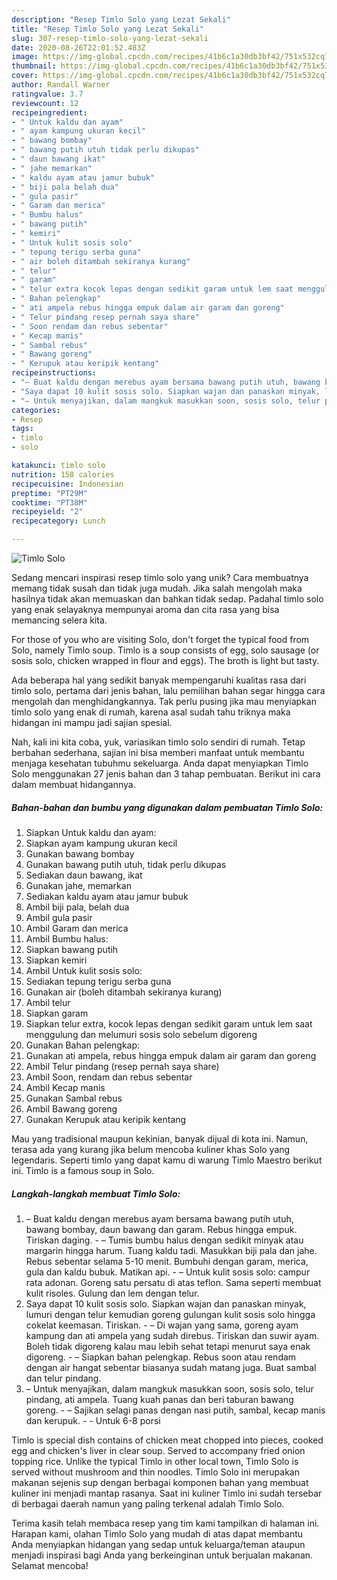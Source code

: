 ```yaml
---
description: "Resep Timlo Solo yang Lezat Sekali"
title: "Resep Timlo Solo yang Lezat Sekali"
slug: 307-resep-timlo-solo-yang-lezat-sekali
date: 2020-08-26T22:01:52.483Z
image: https://img-global.cpcdn.com/recipes/41b6c1a30db3bf42/751x532cq70/timlo-solo-foto-resep-utama.jpg
thumbnail: https://img-global.cpcdn.com/recipes/41b6c1a30db3bf42/751x532cq70/timlo-solo-foto-resep-utama.jpg
cover: https://img-global.cpcdn.com/recipes/41b6c1a30db3bf42/751x532cq70/timlo-solo-foto-resep-utama.jpg
author: Randall Warner
ratingvalue: 3.7
reviewcount: 12
recipeingredient:
- " Untuk kaldu dan ayam"
- " ayam kampung ukuran kecil"
- " bawang bombay"
- " bawang putih utuh tidak perlu dikupas"
- " daun bawang ikat"
- " jahe memarkan"
- " kaldu ayam atau jamur bubuk"
- " biji pala belah dua"
- " gula pasir"
- " Garam dan merica"
- " Bumbu halus"
- " bawang putih"
- " kemiri"
- " Untuk kulit sosis solo"
- " tepung terigu serba guna"
- " air boleh ditambah sekiranya kurang"
- " telur"
- " garam"
- " telur extra kocok lepas dengan sedikit garam untuk lem saat menggulung dan melumuri sosis solo sebelum digoreng"
- " Bahan pelengkap"
- " ati ampela rebus hingga empuk dalam air garam dan goreng"
- " Telur pindang resep pernah saya share"
- " Soon rendam dan rebus sebentar"
- " Kecap manis"
- " Sambal rebus"
- " Bawang goreng"
- " Kerupuk atau keripik kentang"
recipeinstructions:
- "– Buat kaldu dengan merebus ayam bersama bawang putih utuh, bawang bombay, daun bawang dan garam. Rebus hingga empuk. Tiriskan daging. – Tumis bumbu halus dengan sedikit minyak atau margarin hingga harum. Tuang kaldu tadi. Masukkan biji pala dan jahe. Rebus sebentar selama 5-10 menit. Bumbuhi dengan garam, merica, gula dan kaldu bubuk. Matikan api. – Untuk kulit sosis solo: campur rata adonan. Goreng satu persatu di atas teflon. Sama seperti membuat kulit risoles. Gulung dan lem dengan telur."
- "Saya dapat 10 kulit sosis solo. Siapkan wajan dan panaskan minyak, lumuri dengan telur kemudian goreng gulungan kulit sosis solo hingga cokelat keemasan. Tiriskan. – Di wajan yang sama, goreng ayam kampung dan ati ampela yang sudah direbus. Tiriskan dan suwir ayam. Boleh tidak digoreng kalau mau lebih sehat tetapi menurut saya enak digoreng. – Siapkan bahan pelengkap. Rebus soon atau rendam dengan air hangat sebentar biasanya sudah matang juga. Buat sambal dan telur pindang."
- "– Untuk menyajikan, dalam mangkuk masukkan soon, sosis solo, telur pindang, ati ampela. Tuang kuah panas dan beri taburan bawang goreng. – Sajikan selagi panas dengan nasi putih, sambal, kecap manis dan kerupuk.  Untuk 6-8 porsi"
categories:
- Resep
tags:
- timlo
- solo

katakunci: timlo solo 
nutrition: 158 calories
recipecuisine: Indonesian
preptime: "PT29M"
cooktime: "PT38M"
recipeyield: "2"
recipecategory: Lunch

---
```



![Timlo Solo](https://img-global.cpcdn.com/recipes/41b6c1a30db3bf42/751x532cq70/timlo-solo-foto-resep-utama.jpg)

Sedang mencari inspirasi resep timlo solo yang unik? Cara membuatnya memang tidak susah dan tidak juga mudah. Jika salah mengolah maka hasilnya tidak akan memuaskan dan bahkan tidak sedap. Padahal timlo solo yang enak selayaknya mempunyai aroma dan cita rasa yang bisa memancing selera kita.

For those of you who are visiting Solo, don&#39;t forget the typical food from Solo, namely Timlo soup. Timlo is a soup consists of egg, solo sausage (or sosis solo, chicken wrapped in flour and eggs). The broth is light but tasty.

Ada beberapa hal yang sedikit banyak mempengaruhi kualitas rasa dari timlo solo, pertama dari jenis bahan, lalu pemilihan bahan segar hingga cara mengolah dan menghidangkannya. Tak perlu pusing jika mau menyiapkan timlo solo yang enak di rumah, karena asal sudah tahu triknya maka hidangan ini mampu jadi sajian spesial.


Nah, kali ini kita coba, yuk, variasikan timlo solo sendiri di rumah. Tetap berbahan sederhana, sajian ini bisa memberi manfaat untuk membantu menjaga kesehatan tubuhmu sekeluarga. Anda dapat menyiapkan Timlo Solo menggunakan 27 jenis bahan dan 3 tahap pembuatan. Berikut ini cara dalam membuat hidangannya.

<!--inarticleads1-->

##### Bahan-bahan dan bumbu yang digunakan dalam pembuatan Timlo Solo:

1. Siapkan  Untuk kaldu dan ayam:
1. Siapkan  ayam kampung ukuran kecil
1. Gunakan  bawang bombay
1. Gunakan  bawang putih utuh, tidak perlu dikupas
1. Sediakan  daun bawang, ikat
1. Gunakan  jahe, memarkan
1. Sediakan  kaldu ayam atau jamur bubuk
1. Ambil  biji pala, belah dua
1. Ambil  gula pasir
1. Ambil  Garam dan merica
1. Ambil  Bumbu halus:
1. Siapkan  bawang putih
1. Siapkan  kemiri
1. Ambil  Untuk kulit sosis solo:
1. Sediakan  tepung terigu serba guna
1. Gunakan  air (boleh ditambah sekiranya kurang)
1. Ambil  telur
1. Siapkan  garam
1. Siapkan  telur extra, kocok lepas dengan sedikit garam untuk lem saat menggulung dan melumuri sosis solo sebelum digoreng
1. Gunakan  Bahan pelengkap:
1. Gunakan  ati ampela, rebus hingga empuk dalam air garam dan goreng
1. Ambil  Telur pindang (resep pernah saya share)
1. Ambil  Soon, rendam dan rebus sebentar
1. Ambil  Kecap manis
1. Gunakan  Sambal rebus
1. Ambil  Bawang goreng
1. Gunakan  Kerupuk atau keripik kentang


Mau yang tradisional maupun kekinian, banyak dijual di kota ini. Namun, terasa ada yang kurang jika belum mencoba kuliner khas Solo yang legendaris. Seperti timlo yang dapat kamu di warung Timlo Maestro berikut ini. Timlo is a famous soup in Solo. 

<!--inarticleads2-->

##### Langkah-langkah membuat Timlo Solo:

1. – Buat kaldu dengan merebus ayam bersama bawang putih utuh, bawang bombay, daun bawang dan garam. Rebus hingga empuk. Tiriskan daging. - – Tumis bumbu halus dengan sedikit minyak atau margarin hingga harum. Tuang kaldu tadi. Masukkan biji pala dan jahe. Rebus sebentar selama 5-10 menit. Bumbuhi dengan garam, merica, gula dan kaldu bubuk. Matikan api. - – Untuk kulit sosis solo: campur rata adonan. Goreng satu persatu di atas teflon. Sama seperti membuat kulit risoles. Gulung dan lem dengan telur.
1. Saya dapat 10 kulit sosis solo. Siapkan wajan dan panaskan minyak, lumuri dengan telur kemudian goreng gulungan kulit sosis solo hingga cokelat keemasan. Tiriskan. - – Di wajan yang sama, goreng ayam kampung dan ati ampela yang sudah direbus. Tiriskan dan suwir ayam. Boleh tidak digoreng kalau mau lebih sehat tetapi menurut saya enak digoreng. - – Siapkan bahan pelengkap. Rebus soon atau rendam dengan air hangat sebentar biasanya sudah matang juga. Buat sambal dan telur pindang.
1. – Untuk menyajikan, dalam mangkuk masukkan soon, sosis solo, telur pindang, ati ampela. Tuang kuah panas dan beri taburan bawang goreng. - – Sajikan selagi panas dengan nasi putih, sambal, kecap manis dan kerupuk. -  - Untuk 6-8 porsi


Timlo is special dish contains of chicken meat chopped into pieces, cooked egg and chicken&#39;s liver in clear soup. Served to accompany fried onion topping rice. Unlike the typical Timlo in other local town, Timlo Solo is served without mushroom and thin noodles. Timlo Solo ini merupakan makanan sejenis sup dengan berbagai komponen bahan yang membuat kuliner ini menjadi mantap rasanya. Saat ini kuliner Timlo ini sudah tersebar di berbagai daerah namun yang paling terkenal adalah Timlo Solo. 

Terima kasih telah membaca resep yang tim kami tampilkan di halaman ini. Harapan kami, olahan Timlo Solo yang mudah di atas dapat membantu Anda menyiapkan hidangan yang sedap untuk keluarga/teman ataupun menjadi inspirasi bagi Anda yang berkeinginan untuk berjualan makanan. Selamat mencoba!
